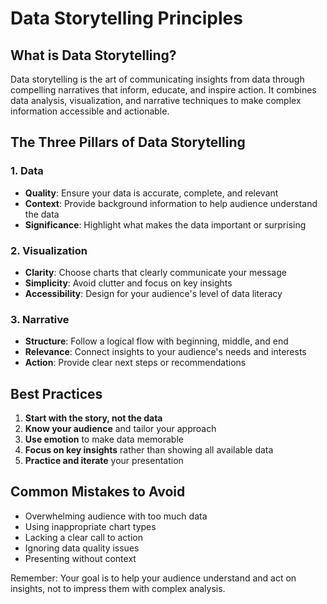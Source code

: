 # Data Storytelling Principles

## What is Data Storytelling?

Data storytelling is the art of communicating insights from data through compelling narratives that inform, educate, and inspire action. It combines data analysis, visualization, and narrative techniques to make complex information accessible and actionable.

## The Three Pillars of Data Storytelling

### 1. Data
- **Quality**: Ensure your data is accurate, complete, and relevant
- **Context**: Provide background information to help audience understand the data
- **Significance**: Highlight what makes the data important or surprising

### 2. Visualization
- **Clarity**: Choose charts that clearly communicate your message
- **Simplicity**: Avoid clutter and focus on key insights
- **Accessibility**: Design for your audience's level of data literacy

### 3. Narrative
- **Structure**: Follow a logical flow with beginning, middle, and end
- **Relevance**: Connect insights to your audience's needs and interests
- **Action**: Provide clear next steps or recommendations

## Best Practices

1. **Start with the story, not the data**
2. **Know your audience** and tailor your approach
3. **Use emotion** to make data memorable
4. **Focus on key insights** rather than showing all available data
5. **Practice and iterate** your presentation

## Common Mistakes to Avoid

- Overwhelming audience with too much data
- Using inappropriate chart types
- Lacking a clear call to action
- Ignoring data quality issues
- Presenting without context

Remember: Your goal is to help your audience understand and act on insights, not to impress them with complex analysis. 